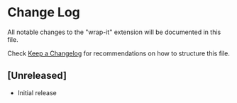 # Change Log

All notable changes to the "wrap-it" extension will be documented in this file.

Check [Keep a Changelog](http://keepachangelog.com/) for recommendations on how to structure this file.

## [Unreleased]

- Initial release